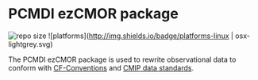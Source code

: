 PCMDI ezCMOR package
======
![repo size](https://reposs.herokuapp.com/?path=PCMDI/ezCMOR)
![platforms](http://img.shields.io/badge/platforms-linux | osx-lightgrey.svg)

The PCMDI ezCMOR package is used to rewrite observational data to conform with [CF-Conventions](http://cfconventions.org/) and [CMIP data standards](http://cmip-pcmdi.llnl.gov/cmip5/output_req.html).
